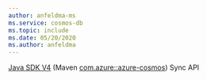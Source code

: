 ```yaml
---
author: anfeldma-ms
ms.service: cosmos-db
ms.topic: include
ms.date: 05/20/2020
ms.author: anfeldma
---
```


[Java SDK V4](../articles/cosmos-db/sql-api-sdk-java-v4.md) (Maven [com.azure::azure-cosmos](https://mvnrepository.com/artifact/com.azure/azure-cosmos)) Sync API